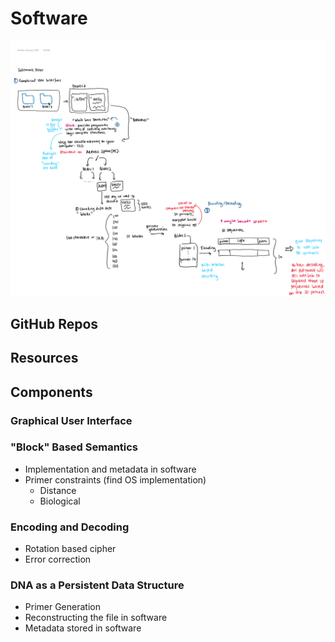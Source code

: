 # Software

![](software.png)

## GitHub Repos

## Resources

## Components

### Graphical User Interface

### "Block" Based Semantics
- Implementation and metadata in software
- Primer constraints (find OS implementation)
  - Distance
  - Biological

### Encoding and Decoding
- Rotation based cipher
- Error correction

### DNA as a Persistent Data Structure
- Primer Generation
- Reconstructing the file in software
- Metadata stored in software
